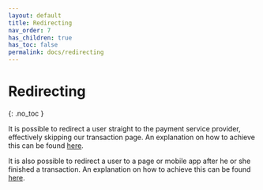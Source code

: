 ```yaml
---
layout: default
title: Redirecting
nav_order: 7
has_children: true
has_toc: false
permalink: docs/redirecting
---
```


# Redirecting
{: .no_toc }

It is possible to redirect a user straight to the payment service provider, effectively skipping our transaction page.
An explanation on how to achieve this can be found [here](redirecting/to-payment-provider).

It is also possible to redirect a user to a page or mobile app after he or she finished a transaction.
An explanation on how to achieve this can be found [here](redirecting/after-payment).